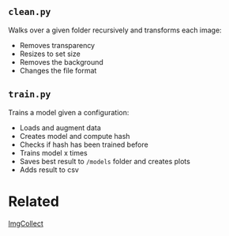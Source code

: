 ## `clean.py`

Walks over a given folder recursively and transforms each image:

- Removes transparency
- Resizes to set size
- Removes the background
- Changes the file format

## `train.py`

Trains a model given a configuration:

- Loads and augment data
- Creates model and compute hash
- Checks if hash has been trained before
- Trains model x times
- Saves best result to `/models` folder and creates plots
- Adds result to csv

# Related

[ImgCollect](https://github.com/Keilo75/HS-ImgCollect)
